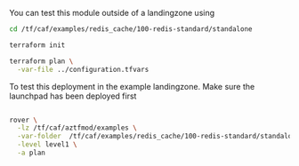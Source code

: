 You can test this module outside of a landingzone using

```bash
cd /tf/caf/examples/redis_cache/100-redis-standard/standalone

terraform init

terraform plan \
  -var-file ../configuration.tfvars

```

To test this deployment in the example landingzone. Make sure the launchpad has been deployed first

```bash

rover \
  -lz /tf/caf/aztfmod/examples \
  -var-folder  /tf/caf/examples/redis_cache/100-redis-standard/standalone \
  -level level1 \
  -a plan

```